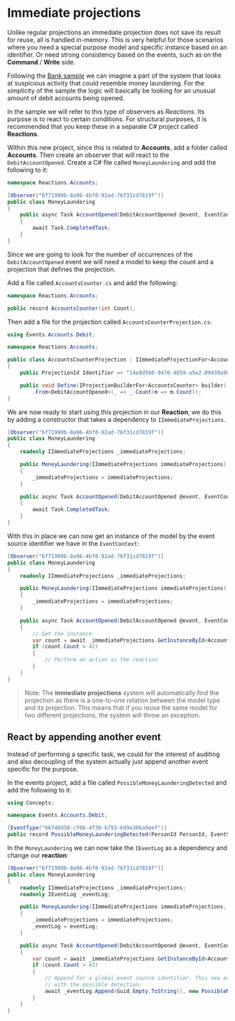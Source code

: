 # Immediate projections

Unlike regular projections an immediate projection does not save its result for reuse, all is handled in-memory.
This is very helpful for those scenarios where you need a special purpose model and specific instance based on
an identifier. Or need strong consistency based on the events, such as on the **Command** / **Write** side.

Following the [Bank sample](../../../Samples/Banking/Bank/) we can imagine a part of the system that looks at suspicious
activity that could resemble money laundering. For the simplicity of the sample the logic will basically be
looking for an unusual amount of debit accounts being opened.

In the sample we will refer to this type of observers as *Reactions*. Its purpose is to react to certain conditions.
For structural purposes, it is recommended that you keep these in a separate C# project called **Reactions**.

Within this new project, since this is related to **Accounts**, add a folder called **Accounts**.
Then create an observer that will react to the `DebitAccountOpened`. Create a C# file called `MoneyLaundering`
and add the following to it:

```csharp
namespace Reactions.Accounts;

[Observer("6f71990b-8a96-4bf0-92ad-76f31cd7819f")]
public class MoneyLaundering
{
    public async Task AccountOpened(DebitAccountOpened @event, EventContext context)
    {
        await Task.CompletedTask;
    }
}
```

Since we are going to look for the number of occurrences of the `DebitAccountOpened` event we will need
a model to keep the count and a projection that defines the projection.

Add a file called `AccountsCounter.cs` and add the following:

```csharp
namespace Reactions.Accounts;

public record AccountsCounter(int Count);
```

Then add a file for the projection called `AccountsCounterProjection.cs`:

```csharp
using Events.Accounts.Debit;

namespace Reactions.Accounts;

public class AccountsCounterProjection : IImmediateProjectionFor<AccountsCounter>
{
    public ProjectionId Identifier => "14e8d5b0-9476-4059-a5e2-09439a98a890";

    public void Define(IProjectionBuilderFor<AccountsCounter> builder) => builder
        .From<DebitAccountOpened>(_ => _.Count(m => m.Count));
}
```

We are now ready to start using this projection in our **Reaction**, we do this by adding a constructor
that takes a dependency to `IImmediateProjections`.

```csharp
[Observer("6f71990b-8a96-4bf0-92ad-76f31cd7819f")]
public class MoneyLaundering
{
    readonly IImmediateProjections _immediateProjections;

    public MoneyLaundering(IImmediateProjections immediateProjections)
    {
        _immediateProjections = immediateProjections;
    }

    public async Task AccountOpened(DebitAccountOpened @event, EventContext context)
    {
        await Task.CompletedTask;
    }
}
```

With this in place we can now get an instance of the model by the event source identifier we have in the `EventContext`:

```csharp
[Observer("6f71990b-8a96-4bf0-92ad-76f31cd7819f")]
public class MoneyLaundering
{
    readonly IImmediateProjections _immediateProjections;

    public MoneyLaundering(IImmediateProjections immediateProjections)
    {
        _immediateProjections = immediateProjections;
    }

    public async Task AccountOpened(DebitAccountOpened @event, EventContext context)
    {
        // Get the instance
        var count = await _immediateProjections.GetInstanceById<AccountsCounter>(context.EventSourceId);
        if (count.Count > 42)
        {
            // Perform an action as the reaction
        }
    }
}
```

> Note: The **immediate projections** system will automatically find the projection as there is a one-to-one relation
> between the model type and its projection. This means that if you reuse the same model for two different projections,
> the system will throw an exception.

## React by appending another event

Instead of performing a specific task, we could for the interest of auditing and also decoupling of the system actually
just append another event specific for the purpose.

In the events project, add a file called `PossibleMoneyLaunderingDetected` and add the following to it:

```csharp
using Concepts;

namespace Events.Accounts.Debit;

[EventType("66740d58-cf08-4f30-b793-6d9a306a9eef")]
public record PossibleMoneyLaunderingDetected(PersonId PersonId, EventSourceId AccountId);
```

In the `MoneyLaundering` we can now take the `IEventLog` as a dependency and change our **reaction**:

```csharp
[Observer("6f71990b-8a96-4bf0-92ad-76f31cd7819f")]
public class MoneyLaundering
{
    readonly IImmediateProjections _immediateProjections;
    readonly IEventLog _eventLog;

    public MoneyLaundering(IImmediateProjections immediateProjections, IEventLog eventLog)
    {
        _immediateProjections = immediateProjections;
        _eventLog = eventLog;
    }

    public async Task AccountOpened(DebitAccountOpened @event, EventContext context)
    {
        var count = await _immediateProjections.GetInstanceById<AccountsCounter>(context.EventSourceId);
        if (count.Count > 42)
        {
            // Append for a global event source identifier. This new event can then be used in a projection and other observers that deal
            // with the possible detection.
            await _eventLog.Append(Guid.Empty.ToString(), new PossibleMoneyLaunderingDetected(@event.Owner, context.EventSourceId));
        }
    }
}
```
